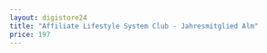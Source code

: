 ```yaml
---
layout: digistore24
title: "Affiliate Lifestyle System Club - Jahresmitglied Alm"
price: 197
---
```

